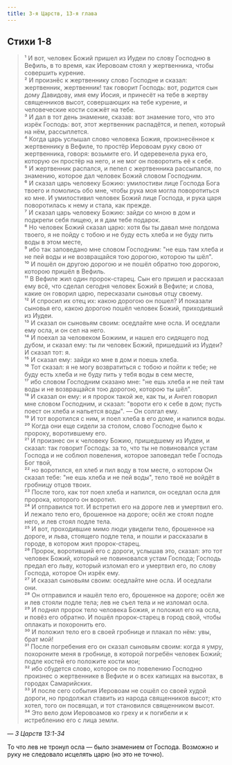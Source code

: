 ```yaml
---
title: 3-я Царств, 13-я глава
---
```


## Стихи 1-8
 
> ¹ И вот, человек Божий пришел из Иудеи по слову Господню в Вефиль, в то время, как Иеровоам стоял у жертвенника,
> чтобы совершить курение.  
> ² И произнёс к жертвеннику слово Господне и сказал: жертвенник, жертвенник! так говорит Господь: вот, родится сын дому Давидову,
> имя ему Иосия, и принесёт на тебе в жертву священников высот, совершающих на тебе курение, и человеческие кости сожжёт на тебе.  
> ³ И дал в тот день знамение, сказав: вот знамение того, что это изрёк Господь: вот, этот жертвенник распадётся, и пепел,
> который на нём, рассыплется.  
> ⁴ Когда царь услышал слово человека Божия, произнесённое к жертвеннику в Вефиле, то простёр Иеровоам руку свою от жертвенника,
> говоря: возьмите его. И одеревенела рука его, которую он простёр на него, и не мог он поворотить её к себе.  
> ⁵ И жертвенник распался, и пепел с жертвенника рассыпался, по знамению, которое дал человек Божий словом Господним.  
> ⁶ И сказал царь человеку Божию: умилостиви лице Господа Бога твоего и помолись обо мне, чтобы рука моя могла поворотиться ко мне.
> И умилостивил человек Божий лице Господа, и рука царя поворотилась к нему и стала, как прежде.  
> ⁷ И сказал царь человеку Божию: зайди со мною в дом и подкрепи себя пищею, и я дам тебе подарок.  
> ⁸ Но человек Божий сказал царю: хотя бы ты давал мне полдома твоего, я не пойду с тобою и не буду есть хлеба и не буду пить воды
> в этом месте,  
> ⁹ ибо так заповедано мне словом Господним: "не ешь там хлеба и не пей воды и не возвращайся тою дорогою, которою ты шёл".  
> ¹⁰ И пошёл он другою дорогою и не пошёл обратно тою дорогою, которою пришёл в Вефиль.  
> ¹¹ В Вефиле жил один пророк-старец. Сын его пришел и рассказал ему всё, что сделал сегодня человек Божий в Вефиле; и слова,
> какие он говорил царю, пересказали сыновья отцу своему.  
> ¹² И спросил их отец их: какою дорогою он пошел? И показали сыновья его, какою дорогою пошёл человек Божий, приходивший из Иудеи.  
> ¹³ И сказал он сыновьям своим: оседлайте мне осла. И оседлали ему осла, и он сел на него.  
> ¹⁴ И поехал за человеком Божиим, и нашел его сидящего под дубом, и сказал ему: ты ли человек Божий, пришедший из Иудеи?
> И сказал тот: я.  
> ¹⁵ И сказал ему: зайди ко мне в дом и поешь хлеба.  
> ¹⁶ Тот сказал: я не могу возвратиться с тобою и пойти к тебе; не буду есть хлеба и не буду пить у тебя воды в сем месте,  
> ¹⁷ ибо словом Господним сказано мне: "не ешь хлеба и не пей там воды и не возвращайся тою дорогою, которою ты шёл".  
> ¹⁸ И сказал он ему: и я пророк такой же, как ты, и Ангел говорил мне словом Господним, и сказал: "вороти его к себе в дом;
> пусть поест он хлеба и напьется воды". — Он солгал ему.  
> ¹⁹ И тот воротился с ним, и поел хлеба в его доме, и напился воды.  
> ²⁰ Когда они еще сидели за столом, слово Господне было к пророку, воротившему его.  
> ²¹ И произнес он к человеку Божию, пришедшему из Иудеи, и сказал: так говорит Господь: за то, что ты не повиновался
> устам Господа и не соблюл повеления, которое заповедал тебе Господь Бог твой,  
> ²² но воротился, ел хлеб и пил воду в том месте, о котором Он сказал тебе: "не ешь хлеба и не пей воды", тело твоё
> не войдёт в гробницу отцов твоих.  
> ²³ После того, как тот поел хлеба и напился, он оседлал осла для пророка, которого он воротил.  
> ²⁴ И отправился тот. И встретил его на дороге лев и умертвил его. И лежало тело его, брошенное на дороге; осёл же стоял
> подле него, и лев стоял подле тела.  
> ²⁵ И вот, проходившие мимо люди увидели тело, брошенное на дороге, и льва, стоящего подле тела, и пошли и рассказали в городе,
> в котором жил пророк-старец.  
> ²⁶ Пророк, воротивший его с дороги, услышав это, сказал: это тот человек Божий, который не повиновался устам Господа;
> Господь предал его льву, который изломал его и умертвил его, по слову Господа, которое Он изрёк ему.  
> ²⁷ И сказал сыновьям своим: оседлайте мне осла. И оседлали они.  
> ²⁸ Он отправился и нашёл тело его, брошенное на дороге; осёл же и лев стояли подле тела; лев не съел тела и не изломал осла.  
> ²⁹ И поднял пророк тело человека Божия, и положил его на осла, и повёз его обратно. И пошёл пророк-старец в город свой,
> чтобы оплакать и похоронить его.  
> ³⁰ И положил тело его в своей гробнице и плакал по нём: увы, брат мой!  
> ³¹ После погребения его он сказал сыновьям своим: когда я умру, похороните меня в гробнице, в которой погребён человек Божий;
> подле костей его положите кости мои;  
> ³² ибо сбудется слово, которое он по повелению Господню произнес о жертвеннике в Вефиле и о всех капищах на высотах,
> в городах Самарийских.  
> ³³ И после сего события Иеровоам не сошёл со своей худой дороги, но продолжал ставить из народа священников высот; кто хотел,
> того он посвящал, и тот становился священником высот.  
> ³⁴ Это вело дом Иеровоамов ко греху и к погибели и к истреблению его с лица земли.

— <cite>3&nbsp;Царств&nbsp;13:1-34</cite>

То что лев не тронул осла — было знамением от Господа. Возможно и руку не следовало исцелять царю (но это не точно).
